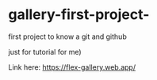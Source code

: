 # gallery-first-project-
first project to know a git and github

just for tutorial for me)

Link here: https://flex-gallery.web.app/ 
